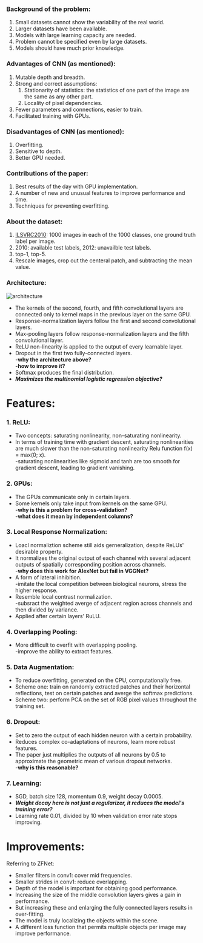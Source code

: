 ### Background of the problem:
1. Small datasets cannot show the variability of the real world.
2. Larger datasets have been available.
3. Models with large learning capacity are needed.
4. Problem cannot be specified even by large datasets.
5. Models should have much prior knowledge.

### Advantages of CNN (as mentioned):
1. Mutable depth and breadth.
2. Strong and correct assumptions:  
   1. Stationarity of statistics: the statistics of one part of the image are the same as any other part.
   2. Locality of pixel dependencies.
3. Fewer parameters and connections, easier to train.
4. Facilitated training with GPUs.

### Disadvantages of CNN (as mentioned):
1. Overfitting.
2. Sensitive to depth.
3. Better GPU needed.

### Contributions of the paper:
1. Best results of the day with GPU implementation.
2. A number of new and unusual features to improve performance and time.
3. Techniques for preventing overfitting.

### About the dataset:
1. [ILSVRC2010](http://image-net.org/challenges/LSVRC/2010/): 1000 images in each of the 1000 classes, one ground truth label per image.
2. 2010: available test labels, 2012: unavailble test labels.
3. top-1, top-5.
4. Rescale images, crop out the centeral patch, and subtracting the mean value.

### Architecture:
![architecture](https://github.com/Cei1ing/AIClub2018_CV/blob/master/Paper/AlexNet.JPG?raw=true)
* The kernels of the second, fourth, and fifth convolutional layers are connected only to kernel maps in the previous layer on the same GPU.
* Response-normalization layers follow the first and second convolutional layers. 
* Max-pooling layers follow response-normalization layers and the fifth convolutional layer.
* ReLU non-linearity is applied to the output of every learnable layer.  
* Dropout in the first two fully-connected layers.  
-**why the architecture above?**  
-**how to improve it?**
* Softmax produces the final distribution.
* ***Maximizes the multinomial logistic regression objective?***

# Features:
### 1. ReLU:
* Two concepts: saturating nonlinearity, non-saturating nonlinearity.
* In terms of training time with gradient descent, saturating nonlinearities are much slower than the non-saturating nonlinearity Relu function f(x) = max(0; x).  
-saturating nonlinearities like sigmoid and tanh are too smooth for gradient descent, leading to gradient vanishing.

### 2. GPUs:
* The GPUs communicate only in certain layers.
* Some kernels only take input from kernels on the same GPU.  
-**why is this a problem for cross-validation?**  
-**what does it mean by independent columns?**

### 3. Local Response Normalization:
* Loacl normaliztion scheme still aids gerneralization, despite ReLUs' desirable property.
* It normalizes the original output of each channel with several adjacent outputs of spatially corresponding position across channels.  
-**why does this work for AlexNet but fail in VGGNet?**
* A form of lateral inhibition.  
-imitate the local competition between biological neurons, stress the higher response. 
* Resemble local contrast normalization.  
-subsract the weighted averge of adjacent region across channels and then divided by variance.  
* Applied after certain layers' RuLU.

### 4. Overlapping Pooling:
* More difficult to overfit with overlapping pooling.  
-improve the ability to extract features. 

### 5. Data Augmentation:
* To reduce overfitting, generated on the CPU, computationally free.
* Scheme one: train on randomly extracted patches and their horizontal reflections, test on certain patches and averge the softmax predictions.
* Scheme two: perform PCA on the set of RGB pixel values throughout the training set.

### 6. Dropout:
* Set to zero the output of each hidden neuron with a certain probability.
* Reduces complex co-adaptations of neurons, learn more robust features.
* The paper just multiplies the outputs of all neurons by 0.5 to approximate the geometric mean of various dropout networks.  
-**why is this reasonable?**

### 7. Learning:
* SGD, batch size 128, momentum 0.9, weight decay 0.0005.
* ***Weight decay here is not just a regularizer, it reduces the model's training error?***
* Learning rate 0.01, divided by 10 when validation error rate stops improving.

# Improvements:
Referring to ZFNet:  
* Smaller filters in conv1: cover mid frequencies.
* Smaller strides in conv1: reduce overlapping.
* Depth of the model is important for obtaining good performance.
* Increasing the size of the middle convolution layers gives a gain in performance.
* But increasing these and enlarging the fully connected layers results in over-fitting.
* The model is truly localizing the objects within the scene.
* A different loss function that permits multiple objects per image may improve performance.
